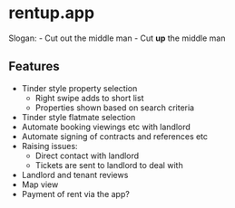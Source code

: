 # rentup.app

Slogan:
    - Cut out the middle man
    - Cut **up** the middle man

## Features
- Tinder style property selection
    - Right swipe adds to short list
    - Properties shown based on search criteria
- Tinder style flatmate selection
- Automate booking viewings etc with landlord
- Automate signing of contracts and references etc
- Raising issues:
    - Direct contact with landlord
    - Tickets are sent to landlord to deal with
- Landlord and tenant reviews
- Map view
- Payment of rent via the app?
